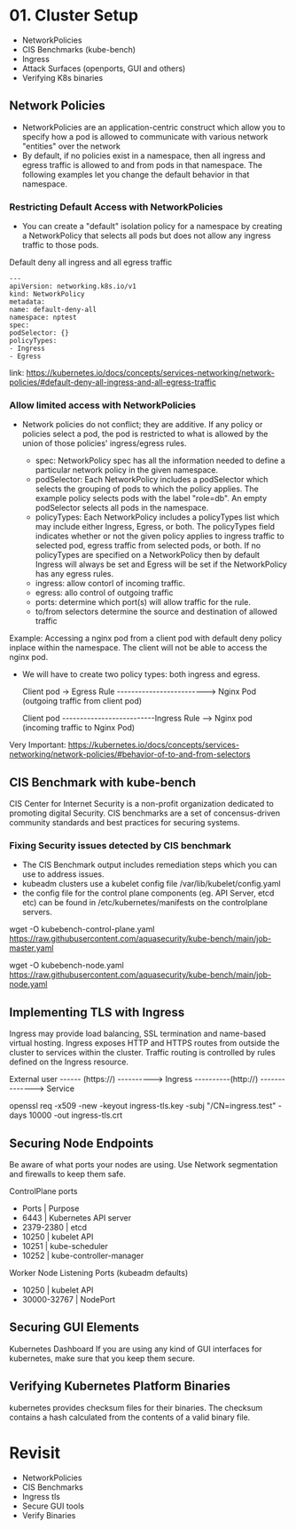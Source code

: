 # 01. Cluster Setup
-  NetworkPolicies
- CIS Benchmarks (kube-bench)
- Ingress
- Attack Surfaces (openports, GUI and others)
- Verifying K8s binaries

## Network Policies
- NetworkPolicies are an application-centric construct which allow you to specify how a pod is allowed to communicate with various network "entities" over the network
- By default, if no policies exist in a namespace, then all ingress and egress traffic is allowed to and from pods in that namespace. The following examples let you change the default behavior in that namespace.
### Restricting Default Access with NetworkPolicies
- You can create a "default" isolation policy for a namespace by creating a NetworkPolicy that selects all pods but does not allow any ingress traffic to those pods.

Default deny all ingress and all egress traffic

    ---
    apiVersion: networking.k8s.io/v1
    kind: NetworkPolicy
    metadata:
    name: default-deny-all
    namespace: nptest
    spec:
    podSelector: {}
    policyTypes:
    - Ingress
    - Egress

link: https://kubernetes.io/docs/concepts/services-networking/network-policies/#default-deny-all-ingress-and-all-egress-traffic

### Allow limited access with NetworkPolicies
- Network policies do not conflict; they are additive. If any policy or policies select a pod, the pod is restricted to what is allowed by the union of those policies' ingress/egress rules.

    - spec: NetworkPolicy spec has all the information needed to define a particular network policy in the given namespace.
    - podSelector: Each NetworkPolicy includes a podSelector which selects the grouping of pods to which the policy applies. The example policy selects pods with the label "role=db". An empty podSelector selects all pods in the namespace.
    - policyTypes: Each NetworkPolicy includes a policyTypes list which may include either Ingress, Egress, or both. The policyTypes field indicates whether or not the given policy applies to ingress traffic to selected pod, egress traffic from selected pods, or both. If no policyTypes are specified on a NetworkPolicy then by default Ingress will always be set and Egress will be set if the NetworkPolicy has any egress rules.
    - ingress: allow contorl of incoming traffic.
    - egress: allo control of outgoing traffic
    - ports: determine which port(s) will allow traffic for the rule.
    - to/from selectors determine the source and destination of allowed traffic

Example: Accessing a nginx pod from a client pod with default deny policy inplace within the namespace. The client will not be able to access the nginx pod.
- We will have to create two policy types: both ingress and egress.

    Client pod -> Egress Rule -------------------------> Nginx Pod (outgoing traffic from client pod)

    Client pod --------------------------Ingress Rule --> Nginx pod (incoming traffic to Nginx Pod)

Very Important: https://kubernetes.io/docs/concepts/services-networking/network-policies/#behavior-of-to-and-from-selectors


## CIS Benchmark with kube-bench

CIS Center for Internet Security is a non-profit organization  dedicated to promoting digital Security. CIS benchmarks are a set of concensus-driven community standards and best practices for securing systems.

### Fixing Security issues detected by CIS benchmark
- The CIS Benchmark output includes remediation steps which you can use to address issues.
- kubeadm clusters use a kubelet config file /var/lib/kubelet/config.yaml
- the config file for the control plane components (eg. API Server, etcd etc) can be found in /etc/kubernetes/manifests on the controlplane servers.

wget -O kubebench-control-plane.yaml https://raw.githubusercontent.com/aquasecurity/kube-bench/main/job-master.yaml

wget -O kubebench-node.yaml https://raw.githubusercontent.com/aquasecurity/kube-bench/main/job-node.yaml

## Implementing TLS with Ingress

Ingress may provide load balancing, SSL termination and name-based virtual hosting. Ingress exposes HTTP and HTTPS routes from outside the cluster to services within the cluster. Traffic routing is controlled by rules defined on the Ingress resource.

External user ------ (https://) ----------> Ingress ----------(http://) --------------> Service

openssl req -x509 -new -keyout ingress-tls.key -subj "/CN=ingress.test" -days 10000 -out ingress-tls.crt

## Securing Node Endpoints
Be aware of what ports your nodes are using. Use Network segmentation and firewalls to keep them safe.

ControlPlane ports
- Ports     | Purpose
- 6443      | Kubernetes API server
- 2379-2380 | etcd
- 10250     | kubelet API
- 10251     | kube-scheduler
- 10252     | kube-controller-manager    

Worker Node Listening Ports (kubeadm defaults)
- 10250 | kubelet API
- 30000-32767 | NodePort 

## Securing GUI Elements

Kubernetes Dashboard
If you are using any kind of GUI interfaces for kubernetes, make sure that you keep them secure.

## Verifying Kubernetes Platform Binaries
kubernetes provides checksum files for their binaries. The checksum  contains a hash calculated from the contents of a valid binary file.

# Revisit
- NetworkPolicies
- CIS Benchmarks
- Ingress tls
- Secure GUI tools
- Verify Binaries